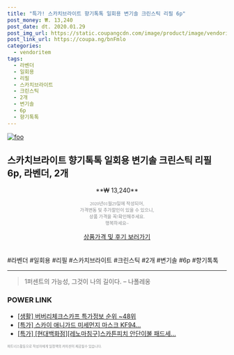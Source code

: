 ```yaml
--- 
title: "특가! 스카치브라이트 향기톡톡 일회용 변기솔 크린스틱 리필 6p" 
post_money: ₩. 13,240 
post_date: dt. 2020.01.29 
post_img_url: https://static.coupangcdn.com/image/product/image/vendoritem/2019/04/05/3817688821/889158c2-7b91-4c6d-b0d1-ee668fe88714.jpg 
post_link_url: https://coupa.ng/bnFmlo 
categories: 
  - vendoritem 
tags: 
  - 라벤더 
  - 일회용 
  - 리필 
  - 스카치브라이트 
  - 크린스틱 
  - 2개 
  - 변기솔 
  - 6p 
  - 향기톡톡 
--- 
```

[![foo](https://static.coupangcdn.com/image/product/image/vendoritem/2019/04/05/3817688821/889158c2-7b91-4c6d-b0d1-ee668fe88714.jpg)](https://coupa.ng/bnFmlo) 

## 스카치브라이트 향기톡톡 일회용 변기솔 크린스틱 리필 6p, 라벤더, 2개 
<p style="text-align: center;">**₩ 13,240**</p> 
<p style="text-align: center;"><span style="color: #898c8f; font-family: Georgia,Times,serif; font-size: 0.75em;">2020년01월29일에 작성되어, <br>가격변동 및 추가할인이 있을 수 있으니,<br> 상품 가격을 꼭!확인해주세요.<br>행복하세요~</span> 
</p>	 
<div markdown="0" style="text-align: center;"><a href="https://coupa.ng/bnFmlo" class="btn btn--success">상품가격 및 후기 보러가기</a></div> 
<br><br> 
  #라벤더 #일회용 #리필 #스카치브라이트 #크린스틱 #2개 #변기솔 #6p #향기톡톡 
<hr> 

> 1퍼센트의 가능성, 그것이 나의 길이다. – 나폴레옹 


### POWER LINK

* <a href="https://blog.naver.com/sakai111/221781017295" target="_blank"> [생활] 버버리체크스카프 특가정보 순위 ~48위</a>
* <a href="https://blog.naver.com/santokki14/221788082345" target="_blank">[특가] 스카이 애니가드 미세먼지 마스크 KF94...</a>
* <a href="https://blog.naver.com/santokki14/221789650882" target="_blank">[특가] [현대백화점][레노마침구]스카튼피치 안단이불 패드세...</a>

<span style="color: #898c8f; font-family: Georgia,Times,serif; font-size: 0.55em;">파트너스활동으로 작성자에게 일정액의 커미션이 제공될수 있습니다.</span> 
